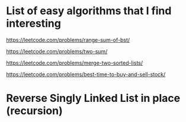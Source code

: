# List of easy algorithms that I find interesting

https://leetcode.com/problems/range-sum-of-bst/

https://leetcode.com/problems/two-sum/

https://leetcode.com/problems/merge-two-sorted-lists/

https://leetcode.com/problems/best-time-to-buy-and-sell-stock/

# Reverse Singly Linked List in place (recursion)
